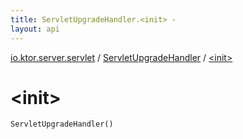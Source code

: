 ```yaml
---
title: ServletUpgradeHandler.<init> - 
layout: api
---
```


<div class='api-docs-breadcrumbs'><a href="../index.html">io.ktor.server.servlet</a> / <a href="index.html">ServletUpgradeHandler</a> / <a href="./-init-.html">&lt;init&gt;</a></div>

# &lt;init&gt;

<div class="signature"><code><span class="identifier">ServletUpgradeHandler</span><span class="symbol">(</span><span class="symbol">)</span></code></div>
